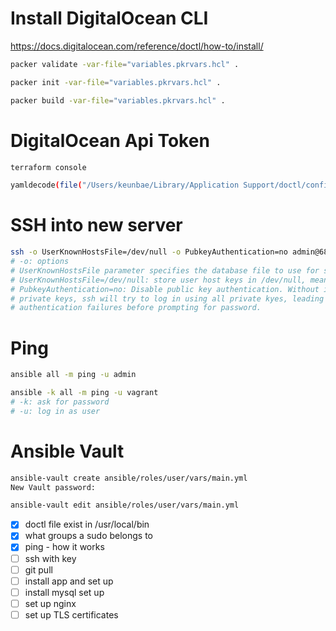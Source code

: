 # Install DigitalOcean CLI

https://docs.digitalocean.com/reference/doctl/how-to/install/

```sh
packer validate -var-file="variables.pkrvars.hcl" .

packer init -var-file="variables.pkrvars.hcl" .

packer build -var-file="variables.pkrvars.hcl" .
```

# DigitalOcean Api Token

```sh
terraform console

yamldecode(file("/Users/keunbae/Library/Application Support/doctl/config.yaml"))["access-token"]
```

# SSH into new server

```sh
ssh -o UserKnownHostsFile=/dev/null -o PubkeyAuthentication=no admin@68.183.207.241
# -o: options
# UserKnownHostsFile parameter specifies the database file to use for storing the user host keys (default is ~/.ssh/known_hosts)
# UserKnownHostsFile=/dev/null: store user host keys in /dev/null, meaning discard it.
# PubkeyAuthentication=no: Disable public key authentication. Without it, if there are many
# private keys, ssh will try to log in using all private kyes, leading to many
# authentication failures before prompting for password.
```

# Ping

```sh
ansible all -m ping -u admin

ansible -k all -m ping -u vagrant
# -k: ask for password
# -u: log in as user
```

# Ansible Vault

```sh
ansible-vault create ansible/roles/user/vars/main.yml
New Vault password:

ansible-vault edit ansible/roles/user/vars/main.yml
```

- [x] doctl file exist in /usr/local/bin
- [x] what groups a sudo belongs to
- [x] ping - how it works
- [ ] ssh with key
- [ ] git pull
- [ ] install app and set up
- [ ] install mysql set up
- [ ] set up nginx
- [ ] set up TLS certificates
